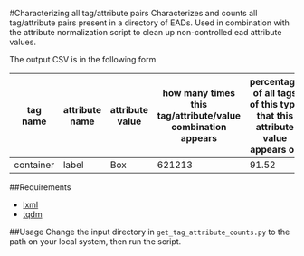 #Characterizing all tag/attribute pairs
Characterizes and counts all tag/attribute pairs present in a directory of EADs. Used in combination with the attribute normalization script to clean up non-controlled ead attribute values.

The output CSV is in the following form


tag name | attribute name | attribute value | how many times this tag/attribute/value combination appears | percentage of all tags of this type that this attribute value appears on
--- | --- | --- | --- | ---
container | label | Box | 621213 | 91.52


##Requirements

* [lxml](http://lxml.de/)
* [tqdm](https://github.com/noamraph/tqdm)

##Usage
Change the input directory in ```get_tag_attribute_counts.py``` to the path on your local system, then run the script.
